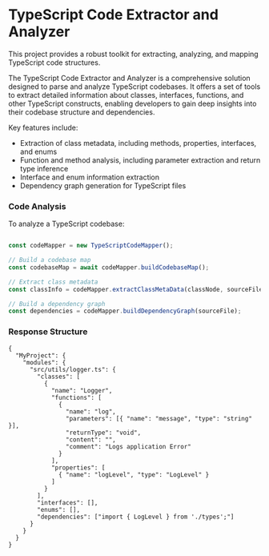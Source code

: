 # TypeScript Code Extractor and Analyzer

This project provides a robust toolkit for extracting, analyzing, and mapping TypeScript code structures.

The TypeScript Code Extractor and Analyzer is a comprehensive solution designed to parse and analyze TypeScript codebases. It offers a set of tools to extract detailed information about classes, interfaces, functions, and other TypeScript constructs, enabling developers to gain deep insights into their codebase structure and dependencies.

Key features include:

- Extraction of class metadata, including methods, properties, interfaces, and enums
- Function and method analysis, including parameter extraction and return type inference
- Interface and enum information extraction
- Dependency graph generation for TypeScript files

### Code Analysis

To analyze a TypeScript codebase:

```typescript

const codeMapper = new TypeScriptCodeMapper();

// Build a codebase map
const codebaseMap = await codeMapper.buildCodebaseMap();

// Extract class metadata
const classInfo = codeMapper.extractClassMetaData(classNode, sourceFile);

// Build a dependency graph
const dependencies = codeMapper.buildDependencyGraph(sourceFile);
```

### Response Structure
```
{
  "MyProject": {
    "modules": {
      "src/utils/logger.ts": {
        "classes": [
          {
            "name": "Logger",
            "functions": [
              {
                "name": "log",
                "parameters": [{ "name": "message", "type": "string" }],
                "returnType": "void",
                "content": "",
                "comment": "Logs application Error"
              }
            ],
            "properties": [
              { "name": "logLevel", "type": "LogLevel" }
            ]
          }
        ],
        "interfaces": [],
        "enums": [],
        "dependencies": ["import { LogLevel } from './types';"]
      }
    }
  }
}

```

